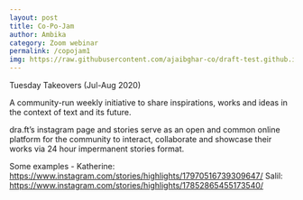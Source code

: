 ```yaml
---
layout: post
title: Co-Po-Jam 
author: Ambika
category: Zoom webinar
permalink: /copojam1
img: https://raw.githubusercontent.com/ajaibghar-co/draft-test.github.io/master/copojam-logo2.png 
---
```


Tuesday Takeovers (Jul-Aug 2020)

A community-run weekly initiative to share inspirations, works and ideas in the context of text and its future. 

dra.ft’s instagram page and stories serve as an open and common online platform for the community to interact, collaborate and showcase their works via 24 hour impermanent stories format.

Some examples -
Katherine: https://www.instagram.com/stories/highlights/17970516739309647/
Salil: https://www.instagram.com/stories/highlights/17852865455173540/

